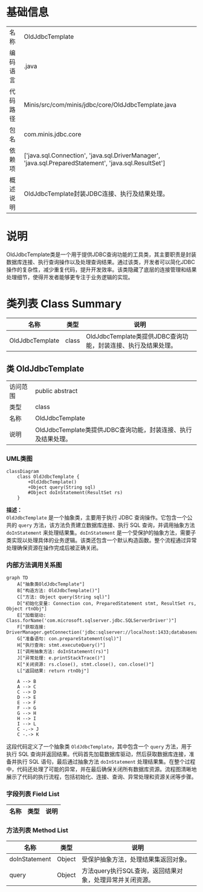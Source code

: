 # 基础信息

|      |      |
|------|------|
| 名称 | OldJdbcTemplate |
| 编码语言 | .java |
| 代码路径 | Minis/src/com/minis/jdbc/core/OldJdbcTemplate.java |
| 包名 | com.minis.jdbc.core |
| 依赖项 | ['java.sql.Connection', 'java.sql.DriverManager', 'java.sql.PreparedStatement', 'java.sql.ResultSet'] |
| 概述说明 | OldJdbcTemplate封装JDBC连接、执行及结果处理。 |

# 说明

OldJdbcTemplate类是一个用于提供JDBC查询功能的工具类，其主要职责是封装数据库连接、执行查询操作以及处理查询结果。通过该类，开发者可以简化JDBC操作的复杂性，减少重复代码，提升开发效率。该类隐藏了底层的连接管理和结果处理细节，使得开发者能够更专注于业务逻辑的实现。

# 类列表 Class Summary

| 名称   | 类型  | 说明 |
|-------|------|-------------|
| OldJdbcTemplate | class | OldJdbcTemplate类提供JDBC查询功能，封装连接、执行及结果处理。 |



## 类 OldJdbcTemplate

|      |      |
|------|------|
| 访问范围 | public abstract |
| 类型 | class |
| 名称 | OldJdbcTemplate |
| 说明 | OldJdbcTemplate类提供JDBC查询功能，封装连接、执行及结果处理。 |


### UML类图

```mermaid
classDiagram
    class OldJdbcTemplate {
        +OldJdbcTemplate()
        +Object query(String sql)
        #Object doInStatement(ResultSet rs)
    }
```

**描述：**  
`OldJdbcTemplate` 是一个抽象类，主要用于执行 JDBC 查询操作。它包含一个公共的 `query` 方法，该方法负责建立数据库连接、执行 SQL 查询，并调用抽象方法 `doInStatement` 来处理结果集。`doInStatement` 是一个受保护的抽象方法，需要子类实现以处理具体的业务逻辑。该类还包含一个默认构造函数。整个流程通过异常处理确保资源在操作完成后被正确关闭。


### 内部方法调用关系图

```mermaid
graph TD
    A["抽象类OldJdbcTemplate"]
    B["构造方法: OldJdbcTemplate()"]
    C["方法: Object query(String sql)"]
    D["初始化变量: Connection con, PreparedStatement stmt, ResultSet rs, Object rtnObj"]
    E["加载驱动: Class.forName('com.microsoft.sqlserver.jdbc.SQLServerDriver')"]
    F["获取连接: DriverManager.getConnection('jdbc:sqlserver://localhost:1433;databasename=DEMO;user=sa;password=Sql2016;')"]
    G["准备语句: con.prepareStatement(sql)"]
    H["执行查询: stmt.executeQuery()"]
    I["调用抽象方法: doInStatement(rs)"]
    J["异常处理: e.printStackTrace()"]
    K["关闭资源: rs.close(), stmt.close(), con.close()"]
    L["返回结果: return rtnObj"]

    A --> B
    A --> C
    C --> D
    D --> E
    E --> F
    F --> G
    G --> H
    H --> I
    I --> L
    C -.-> J
    C -.-> K
```

这段代码定义了一个抽象类 `OldJdbcTemplate`，其中包含一个 `query` 方法，用于执行 SQL 查询并返回结果。代码首先加载数据库驱动，然后获取数据库连接，准备并执行 SQL 语句，最后通过抽象方法 `doInStatement` 处理结果集。在整个过程中，代码还处理了可能的异常，并在最后确保关闭所有数据库资源。流程图清晰地展示了代码的执行流程，包括初始化、连接、查询、异常处理和资源关闭等步骤。

### 字段列表 Field List

| 名称  | 类型  | 说明 |
|-------|-------|------|

### 方法列表 Method List

| 名称  | 类型  | 说明 |
|-------|-------|------|
| doInStatement | Object | 受保护抽象方法，处理结果集返回对象。 |
| query | Object | 方法query执行SQL查询，返回结果对象，处理异常并关闭资源。 |




